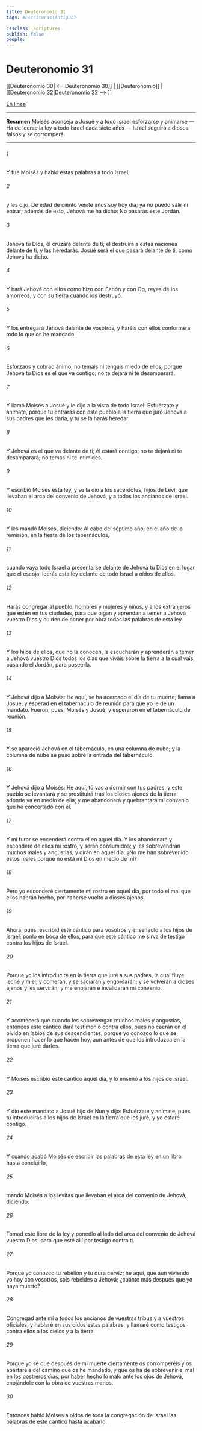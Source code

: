 ```yaml
---
title: Deuteronomio 31
tags: #Escrituras\AntiguoT

cssclass: scriptures
publish: false
people:
---
```


# Deuteronomio 31
[[Deuteronomio 30| <-- Deuteronomio 30]] | [[Deuteronomio]] | [[Deuteronomio 32|Deuteronomio 32 --> ]]

[En línea](https://churchofjesuschrist.org/study/scriptures/ot/deut/31?lang=spa)

---
__Resumen__
Moisés aconseja a Josué y a todo Israel esforzarse y animarse — Ha de leerse la ley a todo Israel cada siete años — Israel seguirá a dioses falsos y se corromperá.

---
###### 1 
Y fue Moisés y habló estas palabras a todo Israel,

###### 2 
y les dijo: De edad de ciento veinte años soy hoy día; ya no puedo salir ni entrar; además de esto, Jehová me ha dicho: No pasarás este Jordán.

###### 3 
Jehová tu Dios, él cruzará delante de ti; él destruirá a estas naciones delante de ti, y las heredarás. Josué será el que pasará delante de ti, como Jehová ha dicho.

###### 4 
Y hará Jehová con ellos como hizo con Sehón y con Og, reyes de los amorreos, y con su tierra cuando los destruyó.

###### 5 
Y los entregará Jehová delante de vosotros, y haréis con ellos conforme a todo lo que os he mandado.

###### 6 
Esforzaos y cobrad ánimo; no temáis ni tengáis miedo de ellos, porque Jehová tu Dios es el que va contigo; no te dejará ni te desamparará.

###### 7 
Y llamó Moisés a Josué y le dijo a la vista de todo Israel: Esfuérzate y anímate, porque tú entrarás con este pueblo a la tierra que juró Jehová a sus padres que les daría, y tú se la harás heredar.

###### 8 
Y Jehová es el que va delante de ti; él estará contigo; no te dejará ni te desamparará; no temas ni te intimides.

###### 9 
Y escribió Moisés esta ley, y se la dio a los sacerdotes, hijos de Leví, que llevaban el arca del convenio de Jehová, y a todos los ancianos de Israel.

###### 10 
Y les mandó Moisés, diciendo: Al cabo del séptimo año, en el año de la remisión, en la fiesta de los tabernáculos,

###### 11 
cuando vaya todo Israel a presentarse delante de Jehová tu Dios en el lugar que él escoja, leerás esta ley delante de todo Israel a oídos de ellos.

###### 12 
Harás congregar al pueblo, hombres y mujeres y niños, y a los extranjeros que estén en tus ciudades, para que oigan y aprendan a temer a Jehová vuestro Dios y cuiden de poner por obra todas las palabras de esta ley.

###### 13 
Y los hijos de ellos, que no la conocen, la escucharán y aprenderán a temer a Jehová vuestro Dios todos los días que viváis sobre la tierra a la cual vais, pasando el Jordán, para poseerla.

###### 14 
Y Jehová dijo a Moisés: He aquí, se ha acercado el día de tu muerte; llama a Josué, y esperad en el tabernáculo de reunión para que yo le dé un mandato. Fueron, pues, Moisés y Josué, y esperaron en el tabernáculo de reunión.

###### 15 
Y se apareció Jehová en el tabernáculo, en una columna de nube; y la columna de nube se puso sobre la entrada del tabernáculo.

###### 16 
Y Jehová dijo a Moisés: He aquí, tú vas a dormir con tus padres, y este pueblo se levantará y se prostituirá tras los dioses ajenos de la tierra adonde va  en medio de ella; y me abandonará y quebrantará mi convenio que he concertado con él.

###### 17 
Y mi furor se encenderá contra él en aquel día. Y los abandonaré y esconderé de ellos mi rostro, y serán consumidos; y les sobrevendrán muchos males y angustias, y dirán en aquel día: ¿No me han sobrevenido estos males porque no está mi Dios en medio de mí?

###### 18 
Pero yo esconderé ciertamente mi rostro en aquel día, por todo el mal que ellos habrán hecho, por haberse vuelto a dioses ajenos.

###### 19 
Ahora, pues, escribid este cántico para vosotros y enseñadlo a los hijos de Israel; ponlo en boca de ellos, para que este cántico me sirva de testigo contra los hijos de Israel.

###### 20 
Porque yo los introduciré en la tierra que juré a sus padres, la cual fluye leche y miel; y comerán, y se saciarán y engordarán; y se volverán a dioses ajenos y les servirán; y me enojarán e invalidarán mi convenio.

###### 21 
Y acontecerá que cuando les sobrevengan muchos males y angustias, entonces este cántico dará testimonio contra ellos, pues no caerán en el olvido en labios de sus descendientes; porque yo conozco lo que se proponen hacer  lo que hacen hoy, aun antes de que los introduzca en la tierra que juré darles.

###### 22 
Y Moisés escribió este cántico aquel día, y lo enseñó a los hijos de Israel.

###### 23 
Y dio este mandato a Josué hijo de Nun y dijo: Esfuérzate y anímate, pues tú introducirás a los hijos de Israel en la tierra que les juré, y yo estaré contigo.

###### 24 
Y cuando acabó Moisés de escribir las palabras de esta ley en un libro hasta concluirlo,

###### 25 
mandó Moisés a los levitas que llevaban el arca del convenio de Jehová, diciendo:

###### 26 
Tomad este libro de la ley y ponedlo al lado del arca del convenio de Jehová vuestro Dios, para que esté allí por testigo contra ti.

###### 27 
Porque yo conozco tu rebelión y tu dura cerviz; he aquí, que aun viviendo yo hoy con vosotros, sois rebeldes a Jehová; ¿cuánto más después que yo haya muerto?

###### 28 
Congregad ante mí a todos los ancianos de vuestras tribus y a vuestros oficiales; y hablaré en sus oídos estas palabras, y llamaré como testigos contra ellos a los cielos y a la tierra.

###### 29 
Porque yo sé que después de mi muerte ciertamente os corromperéis y os apartaréis del camino que os he mandado, y que os ha de sobrevenir el mal en los postreros días, por haber hecho lo malo ante los ojos de Jehová, enojándole con la obra de vuestras manos.

###### 30 
Entonces habló Moisés a oídos de toda la congregación de Israel las palabras de este cántico hasta acabarlo.

